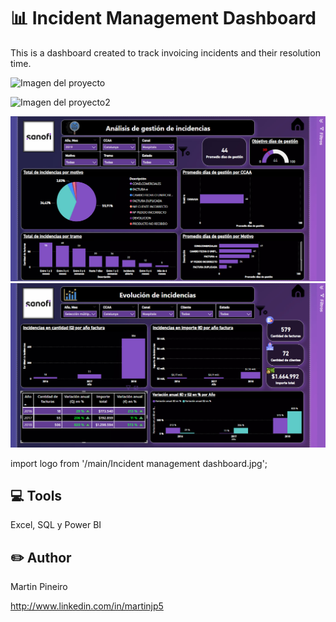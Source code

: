 # 📊 Incident Management Dashboard
This is a dashboard created to track invoicing incidents and their resolution time.

![Imagen del proyecto](https://github.com/martinjp5/My-Portfolio/blob/main/Incidentmanagementdashboard.jpg)

![Imagen del proyecto2](https://github.com/martinjp5/My-Portfolio/blob/main/Incidentmanagementdashboard2.jpg)

<img src="/Incident management dashboard.jpg" />

<img src="/Incident management dashboard2.jpg" />

import logo from '/main/Incident management dashboard.jpg';

## 💻 Tools
Excel, SQL y Power BI 

## ✏️ Author
Martin Pineiro

http://www.linkedin.com/in/martinjp5
